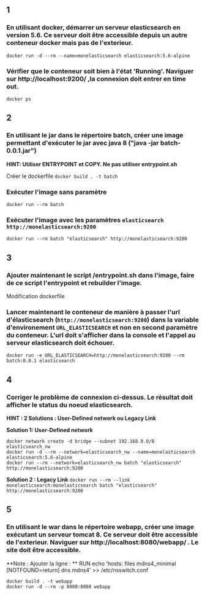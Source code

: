 
## 1 
### En utilisant docker, démarrer un serveur elasticsearch en version 5.6. Ce serveur doit être accessible depuis un autre conteneur docker mais pas de l'exterieur. 
```docker run -d --rm --name=monelasticsearch elasticsearch:5.6-alpine```

### Vérifier que le conteneur soit bien à l'état 'Running'. Naviguer sur http://localhost:9200/ ,la connexion doit entrer en time out.
```docker ps```

## 2 
### En utilisant le jar dans le répertoire batch, créer une image permettant d'exécuter le jar avec java 8 ("java -jar batch-0.0.1.jar")
**HINT: Utiliser ENTRYPOINT et COPY. Ne pas utiliser entrypoint.sh**

Créer le dockerfile
```docker build . -t batch```

### Exécuter l'image sans paramètre
```docker run --rm batch```

### Exécuter l'image avec les paramètres ```elasticsearch http://monelasticsearch:9200```
```docker run --rm batch "elasticsearch" http://monelasticsearch:9200```

## 3 
### Ajouter maintenant le script /entrypoint.sh dans l'image, faire de ce script l'entrypoint et rebuilder l'image. 
Modification dockerfile

### Lancer maintenant le conteneur de manière à passer l'url d'élasticsearch (```http://monelasticsearch:9200```) dans la variable d'environement ```URL_ELASTICSEARCH``` et non en second paramètre du conteneur. L'url doit s'afficher dans la console et l'appel au serveur elasticsearch doit échouer.
```docker run -e URL_ELASTICSEARCH=http://monelasticsearch:9200 --rm batch:0.0.1 elasticsearch```

## 4 
### Corriger le problème de connexion ci-dessus. Le résultat doit afficher le status du noeud elasticsearch.
**HINT : 2 Solutions : User-Defined network ou Legacy Link**

**Solution 1: User-Defined network**
```
docker network create -d bridge --subnet 192.168.0.0/8 elasticsearch_nw
docker run -d --rm --network=elasticsearch_nw --name=monelasticsearch elasticsearch:5.6-alpine 
docker run --rm --network=elasticsearch_nw batch "elasticsearch" http://monelasticsearch:9200
```

**Solution  2 : Legacy Link**
```docker run --rm --link monelasticsearch:monelasticsearch batch "elasticsearch" http://monelasticsearch:9200```


## 5 
### En utilisant le war dans le répertoire webapp, créer une image exécutant un serveur tomcat 8. Ce serveur doit être accessible de l'exterieur. Naviguer sur http://localhost:8080/webapp/ . Le site doit être accessible.
**Note : Ajouter la ligne : **
RUN echo 'hosts: files mdns4_minimal [NOTFOUND=return] dns mdns4' >> /etc/nsswitch.conf

```
docker build . -t webapp
docker run -d --rm -p 8080:8080 webapp 
```

